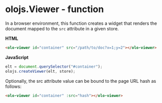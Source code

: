 olojs.Viewer - function
============================================================================
In a browser environment, this function creates a widget that renders the
document mapped to the `src` attribute in a given store.

**HTML**
```html
<olo-viewer id="container" src="/path/to/doc?x=1;y=2"></olo-viewer>
```

**JavaScript**
```js
elt = document.querySelector("#container");
olojs.createViewer(elt, store);
```

Optionally, the src attribute value can be bound to the page URL hash as
follows:

```html
<olo-viewer id="container" :src="hash"></olo-viewer>
```
  

